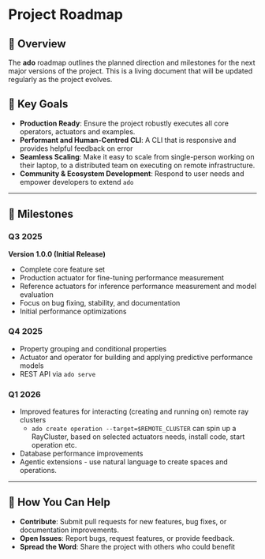 # Project Roadmap

## 📅 Overview

The **ado** roadmap outlines the planned direction and milestones for the next major versions of the project. 
This is a living document that will be updated regularly as the project evolves.

## 🚀 Key Goals

- **Production Ready**: Ensure the project robustly executes all core operators, actuators and examples. 
- **Performant and Human-Centred CLI**: A CLI that is responsive and provides helpful feedback on error
- **Seamless Scaling**: Make it easy to scale from single-person working on their laptop, to a distributed team on executing on remote infrastructure. 
- **Community & Ecosystem Development**: Respond to user needs and empower developers to extend `ado` 

---

## 📆 Milestones

### **Q3 2025**

**Version 1.0.0 (Initial Release)**

   - Complete core feature set
   - Production actuator for fine-tuning performance measurement
   - Reference actuators for inference performance measurement and model evaluation
   - Focus on bug fixing, stability, and documentation
   - Initial performance optimizations

### **Q4 2025**

- Property grouping and conditional properties 
- Actuator and operator for building and applying predictive performance models
- REST API via `ado serve`

### **Q1 2026**

- Improved features for interacting (creating and running on) remote ray clusters 
  - `ado create operation --target=$REMOTE_CLUSTER` can spin up a RayCluster, based on selected actuators needs, install code, start operation etc.
- Database performance improvements
- Agentic extensions - use natural language to create spaces and operations.   


---

## 💬 How You Can Help

- **Contribute**: Submit pull requests for new features, bug fixes, or documentation improvements.
- **Open Issues**: Report bugs, request features, or provide feedback.
- **Spread the Word**: Share the project with others who could benefit

